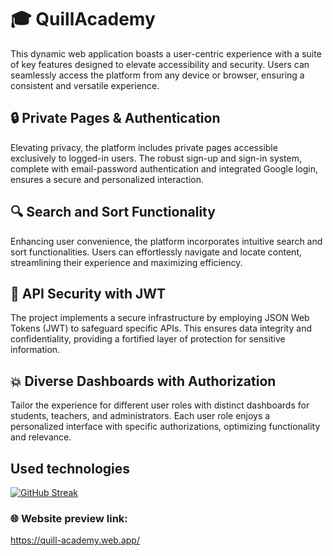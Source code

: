 # 🎓 QuillAcademy

This dynamic web application boasts a user-centric experience with a suite of key features designed to elevate accessibility and security. Users can seamlessly access the platform from any device or browser, ensuring a consistent and versatile experience.

## 🔒 Private Pages & Authentication

Elevating privacy, the platform includes private pages accessible exclusively to logged-in users. The robust sign-up and sign-in system, complete with email-password authentication and integrated Google login, ensures a secure and personalized interaction.

## 🔍 Search and Sort Functionality

Enhancing user convenience, the platform incorporates intuitive search and sort functionalities. Users can effortlessly navigate and locate content, streamlining their experience and maximizing efficiency.

## 🔐 API Security with JWT

The project implements a secure infrastructure by employing JSON Web Tokens (JWT) to safeguard specific APIs. This ensures data integrity and confidentiality, providing a fortified layer of protection for sensitive information.

## 💥 Diverse Dashboards with Authorization

Tailor the experience for different user roles with distinct dashboards for students, teachers, and administrators. Each user role enjoys a personalized interface with specific authorizations, optimizing functionality and relevance.

## Used technologies
[![GitHub Streak](https://i.postimg.cc/0jqgptLG/Untitled-design-2.png)](#)

### 🌐 Website preview link:
https://quill-academy.web.app/
